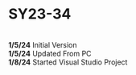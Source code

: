 # SY23-34
<br><b>1/5/24</b> Initial Version
<br><b>1/5/24</b> Updated From PC
<br><b>1/8/24</b> Started Visual Studio Project